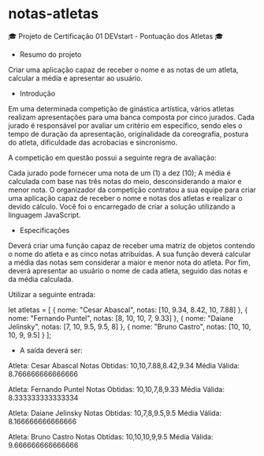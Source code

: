 # notas-atletas

🎓 Projeto de Certificação 01 DEVstart - Pontuação dos Atletas 🎓

- Resumo do projeto

Criar uma aplicação capaz de receber o nome e as notas de um atleta, calcular a média e apresentar ao usuário.

- Introdução

Em uma determinada competição de ginástica artística, vários atletas realizam apresentações para uma banca composta por cinco jurados. Cada jurado é responsável por avaliar um critério em específico, sendo eles o tempo de duração da apresentação, originalidade da coreografia, postura do atleta, dificuldade das acrobacias e sincronismo.

A competição em questão possui a seguinte regra de avaliação:

Cada jurado pode fornecer uma nota de um (1) a dez (10);
A média é calculada com base nas três notas do meio, desconsiderando a maior e menor nota.
O organizador da competição contratou a sua equipe para criar uma aplicação capaz de receber o nome e notas dos atletas e realizar o devido cálculo. Você foi o encarregado de criar a solução utilizando a linguagem JavaScript.

- Especificações

Deverá criar uma função capaz de receber uma matriz de objetos contendo o nome do atleta e as cinco notas atribuídas. A sua função deverá calcular a média das notas sem considerar a maior e menor nota do atleta. Por fim, deverá apresentar ao usuário o nome de cada atleta, seguido das notas e da média calculada.

Utilizar a seguinte entrada:

let atletas = [
{
nome: "Cesar Abascal",
notas: [10, 9.34, 8.42, 10, 7.88]
},
{
nome: "Fernando Puntel",
notas: [8, 10, 10, 7, 9.33]
},
{
nome: "Daiane Jelinsky",
notas: [7, 10, 9.5, 9.5, 8]
},
{
nome: "Bruno Castro",
notas: [10, 10, 10, 9, 9.5]
}
];

- A saída deverá ser:

Atleta: Cesar Abascal Notas Obtidas: 10,10,7.88,8.42,9.34 Média Válida: 8.766666666666666

Atleta: Fernando Puntel Notas Obtidas: 10,10,7,8,9.33 Média Válida: 8.333333333333334

Atleta: Daiane Jelinsky Notas Obtidas: 10,7,8,9.5,9.5 Média Válida: 8.166666666666666

Atleta: Bruno Castro Notas Obtidas: 10,10,10,9,9.5 Média Válida: 9.666666666666666
